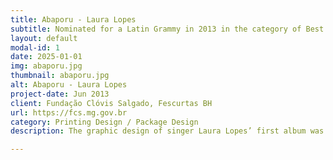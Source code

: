 ```yaml
---
title: Abaporu - Laura Lopes
subtitle: Nominated for a Latin Grammy in 2013 in the category of Best Graphic Design
layout: default
modal-id: 1
date: 2025-01-01
img: abaporu.jpg
thumbnail: abaporu.jpg
alt: Abaporu - Laura Lopes
project-date: Jun 2013
client: Fundação Clóvis Salgado, Fescurtas BH
url: https://fcs.mg.gov.br
category: Printing Design / Package Design
description: The graphic design of singer Laura Lopes’ first album was inspired by the delicacy of the lyrics and arrangements, alluding to concrete poetry. It also features illustrations made by artist Ana Rocha, in a process that combined the production of stamps and the use of typewriters. After an intensive research process on different finishes and materials to best convey the album’s sound refinement, we developed a design that merges text and image through slides in the booklet, using specific printing techniques and paper textures for the record sleeve.

---
```

